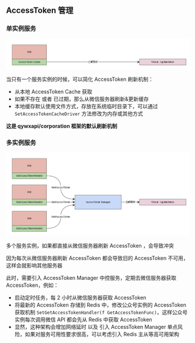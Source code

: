 ## AccessToken 管理

### 单实例服务

![single](img/access_token_single.jpg)

当只有一个服务实例的时候，可以简化 AccessToken 刷新机制：

- 从本地 AccessToken Cache 获取
- 如果不存在 或者 已过期，那么从微信服务器刷新&更新缓存
- 本地缓存默认使用文件方式，存放在系统临时目录下，可以通过`SetAccessTokenCacheDriver` 方法修改为内存或其他方式

**这是 qywxapi/corporation  框架的默认刷新机制**

### 多实例服务

![multi](img/access_token_multi.jpg)

多个服务实例，如果都直接从微信服务器刷新 AccessToken ，会导致冲突

因为每次从微信服务器刷新 AccessToken 都会导致旧的 AccessToken 不可用，这样会就影响其他服务器

此时，需要引入 AccessToken Manager 中控服务，定期去微信服务器获取 AccessToken，例如：

- 启动定时任务，每 2 小时从微信服务器获取 AccessToken
- 将最新的 AccessToken 存储到 Redis 中，修改公众号实例的 AccessToken 获取机制 `SetGetAccessTokenHandler(f GetAccessTokenFunc)`，这样公众号实例每次调用微信 API 都会先从 Redis 中获取 AccessToken
- 显然，这种架构会增加网络延时 以及 引入 AccessToken Manager 单点风险，如果对服务可用性要求很高，可以考虑引入 Redis 主从等高可用架构

